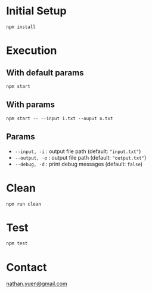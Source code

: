 # Initial Setup
`npm install`

# Execution
## With default params
`npm start`

## With params
`npm start -- --input i.txt --ouput o.txt`

## Params
- `--input, -i` : output file path (default: `"input.txt"`)
- `--output, -o` : output file path (default: `"output.txt"`)
- `--debug, -d` : print debug messages (default: `false`)

# Clean
`npm run clean`

# Test
`npm test`

# Contact
nathan.yuen@gmail.com